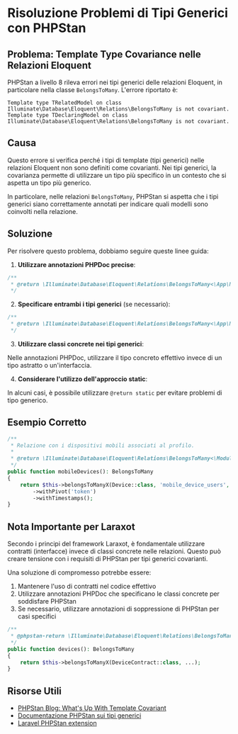 # Risoluzione Problemi di Tipi Generici con PHPStan

## Problema: Template Type Covariance nelle Relazioni Eloquent

PHPStan a livello 8 rileva errori nei tipi generici delle relazioni Eloquent, in particolare nella classe `BelongsToMany`. L'errore riportato è:

```
Template type TRelatedModel on class Illuminate\Database\Eloquent\Relations\BelongsToMany is not covariant.
Template type TDeclaringModel on class Illuminate\Database\Eloquent\Relations\BelongsToMany is not covariant.
```

## Causa

Questo errore si verifica perché i tipi di template (tipi generici) nelle relazioni Eloquent non sono definiti come covarianti. Nei tipi generici, la covarianza permette di utilizzare un tipo più specifico in un contesto che si aspetta un tipo più generico.

In particolare, nelle relazioni `BelongsToMany`, PHPStan si aspetta che i tipi generici siano correttamente annotati per indicare quali modelli sono coinvolti nella relazione.

## Soluzione

Per risolvere questo problema, dobbiamo seguire queste linee guida:

1. **Utilizzare annotazioni PHPDoc precise**:

```php
/**
 * @return \Illuminate\Database\Eloquent\Relations\BelongsToMany<\App\Models\Device>
 */
```

2. **Specificare entrambi i tipi generici** (se necessario):

```php
/**
 * @return \Illuminate\Database\Eloquent\Relations\BelongsToMany<\App\Models\Device, \App\Models\User>
 */
```

3. **Utilizzare classi concrete nei tipi generici**:

Nelle annotazioni PHPDoc, utilizzare il tipo concreto effettivo invece di un tipo astratto o un'interfaccia.

4. **Considerare l'utilizzo dell'approccio static**:

In alcuni casi, è possibile utilizzare `@return static` per evitare problemi di tipo generico.

## Esempio Corretto

```php
/**
 * Relazione con i dispositivi mobili associati al profilo.
 *
 * @return \Illuminate\Database\Eloquent\Relations\BelongsToMany<\Modules\User\Models\Device>
 */
public function mobileDevices(): BelongsToMany
{
    return $this->belongsToManyX(Device::class, 'mobile_device_users', 'profile_id', 'device_id')
        ->withPivot('token')
        ->withTimestamps();
}
```

## Nota Importante per Laraxot

Secondo i principi del framework Laraxot, è fondamentale utilizzare contratti (interfacce) invece di classi concrete nelle relazioni. Questo può creare tensione con i requisiti di PHPStan per tipi generici covarianti.

Una soluzione di compromesso potrebbe essere:

1. Mantenere l'uso di contratti nel codice effettivo
2. Utilizzare annotazioni PHPDoc che specificano le classi concrete per soddisfare PHPStan
3. Se necessario, utilizzare annotazioni di soppressione di PHPStan per casi specifici

```php
/**
 * @phpstan-return \Illuminate\Database\Eloquent\Relations\BelongsToMany<\Modules\User\Models\Device>
 */
public function devices(): BelongsToMany
{
    return $this->belongsToManyX(DeviceContract::class, ...);
}
```

## Risorse Utili

- [PHPStan Blog: What's Up With Template Covariant](https://phpstan.org/blog/whats-up-with-template-covariant)
- [Documentazione PHPStan sui tipi generici](https://phpstan.org/blog/generics-in-php-using-phpdocs)
- [Laravel PHPStan extension](https://github.com/larastan/larastan)
